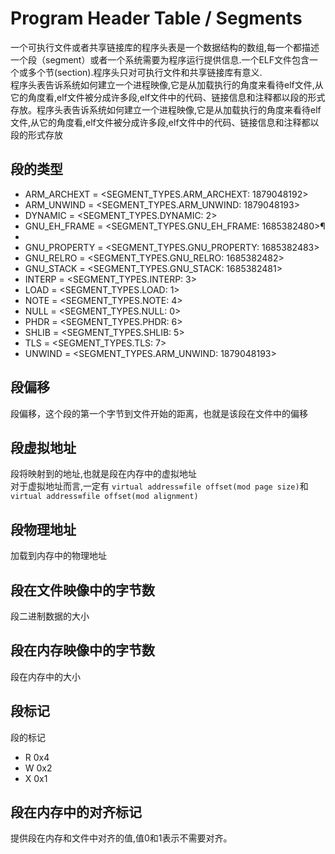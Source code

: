 # Program Header Table / Segments

一个可执行文件或者共享链接库的程序头表是一个数据结构的数组,每一个都描述一个段（segment）或者一个系统需要为程序运行提供信息.一个ELF文件包含一个或多个节(section).程序头只对可执行文件和共享链接库有意义.  
程序头表告诉系统如何建立一个进程映像,它是从加载执行的角度来看待elf文件,从它的角度看,elf文件被分成许多段,elf文件中的代码、链接信息和注释都以段的形式存放。程序头表告诉系统如何建立一个进程映像,它是从加载执行的角度来看待elf文件,从它的角度看,elf文件被分成许多段,elf文件中的代码、链接信息和注释都以段的形式存放

## 段的类型

- ARM_ARCHEXT = <SEGMENT_TYPES.ARM_ARCHEXT: 1879048192>
- ARM_UNWIND = <SEGMENT_TYPES.ARM_UNWIND: 1879048193>
- DYNAMIC = <SEGMENT_TYPES.DYNAMIC: 2>
- GNU_EH_FRAME = <SEGMENT_TYPES.GNU_EH_FRAME: 1685382480>¶
- 
- GNU_PROPERTY = <SEGMENT_TYPES.GNU_PROPERTY: 1685382483>
- GNU_RELRO = <SEGMENT_TYPES.GNU_RELRO: 1685382482>
- GNU_STACK = <SEGMENT_TYPES.GNU_STACK: 1685382481>
- INTERP = <SEGMENT_TYPES.INTERP: 3>
- LOAD = <SEGMENT_TYPES.LOAD: 1>
- NOTE = <SEGMENT_TYPES.NOTE: 4>
- NULL = <SEGMENT_TYPES.NULL: 0>
- PHDR = <SEGMENT_TYPES.PHDR: 6>
- SHLIB = <SEGMENT_TYPES.SHLIB: 5>
- TLS = <SEGMENT_TYPES.TLS: 7>
- UNWIND = <SEGMENT_TYPES.ARM_UNWIND: 1879048193>

## 段偏移

段偏移，这个段的第一个字节到文件开始的距离，也就是该段在文件中的偏移

## 段虚拟地址

段将映射到的地址,也就是段在内存中的虚拟地址  
对于虚拟地址而言,一定有
`virtual address≡file offset(mod page size)`和
`virtual address≡file offset(mod alignment)`

## 段物理地址

加载到内存中的物理地址

## 段在文件映像中的字节数

段二进制数据的大小

## 段在内存映像中的字节数

段在内存中的大小

## 段标记

段的标记

- R 0x4
- W 0x2
- X 0x1

## 段在内存中的对齐标记

提供段在内存和文件中对齐的值,值0和1表示不需要对齐。
